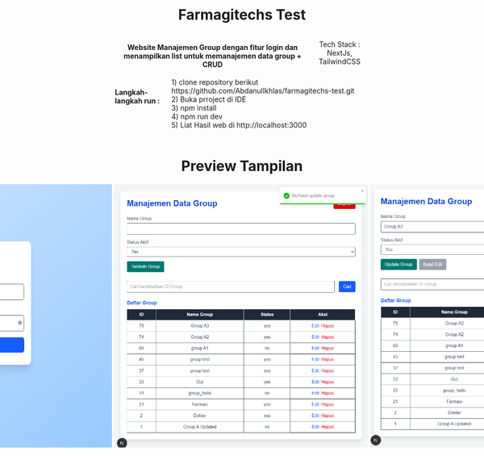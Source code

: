 <div align="center" style="display: flex; justify-content: center;">
  <h1>Farmagitechs Test</h1>
</div>

<div align="center" style="display: flex; justify-content: center;">
  <h4>
    Website Manajemen Group dengan fitur login dan menampilkan list untuk memanajemen data group + CRUD
  </h4>

  <p>Tech Stack : NextJs, TailwindCSS</p>
</div>

<div align="left" style="display: flex; justify-content: center;">
  <h4>
    Langkah-langkah run : 
  </h4>
  1) clone repository berikut https://github.com/AbdanulIkhlas/farmagitechs-test.git <br/>
  2) Buka prroject di IDE <br/>
  3) npm install <br/>
  4) npm run dev <br/>
  5) Liat Hasil web di http://localhost:3000



  <br/>

</div>




<br/>
<div align="center" style="display: flex; justify-content: center;">
  <h1>Preview Tampilan</h1>
</div>


<div align
="center" style="display: flex; justify-content: center;">
  <img src="https://github.com/AbdanulIkhlas/farmagitechs-test/blob/main/preview/docs1.png" alt="docs1" width="867">&nbsp;
<img src="https://github.com/AbdanulIkhlas/farmagitechs-test/blob/main/preview/docs2.png" alt="docs2" width="867">&nbsp;
<img src="https://github.com/AbdanulIkhlas/farmagitechs-test/blob/main/preview/docs3.png" alt="docs3" width="867">&nbsp;

  
</div>

<br>
